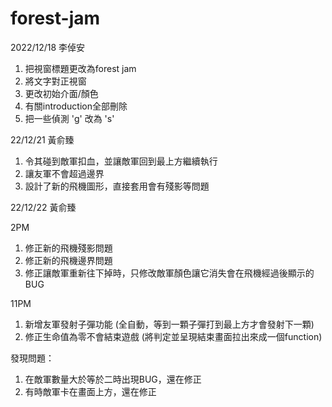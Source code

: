 # forest-jam  



2022/12/18 李倬安
1. 把視窗標題更改為forest jam
2. 將文字對正視窗
3. 更改初始介面/顏色
4. 有關introduction全部刪除
5. 把一些偵測 'g' 改為 's'

22/12/21 黃俞臻
1. 令其碰到敵軍扣血，並讓敵軍回到最上方繼續執行
2. 讓友軍不會超過邊界
3. 設計了新的飛機圖形，直接套用會有殘影等問題

22/12/22 黃俞臻

2PM
1. 修正新的飛機殘影問題
2. 修正新的飛機邊界問題
3. 修正讓敵軍重新往下掉時，只修改敵軍顏色讓它消失會在飛機經過後顯示的 BUG

11PM
1. 新增友軍發射子彈功能 (全自動，等到一顆子彈打到最上方才會發射下一顆)
2. 修正生命值為零不會結束遊戲 (將判定並呈現結束畫面拉出來成一個function)

發現問題：
1. 在敵軍數量大於等於二時出現BUG，還在修正
2. 有時敵軍卡在畫面上方，還在修正
